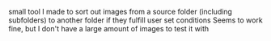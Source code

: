 small tool I made to sort out images from a source folder (including subfolders) to another folder if they fulfill user set conditions
Seems to work fine, but I don't have a large amount of images to test it with
 
